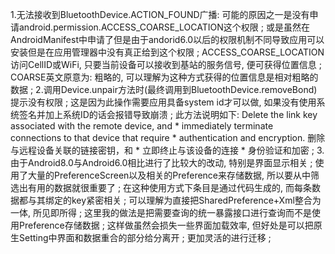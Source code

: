 1.无法接收到BluetoothDevice.ACTION_FOUND广播:
	可能的原因之一是没有申请android.permission.ACCESS_COARSE_LOCATION这个权限 ;
	或是虽然在AndroidManifest中申请了但是由于andorid6.0以后的权限机制不同导致应用可以安装但是在应用管理器中没有真正给到这个权限 ;
	ACCESS_COARSE_LOCATION访问CellID或WiFi, 只要当前设备可以接收到基站的服务信号, 便可获得位置信息 ;
	COARSE英文原意为: 粗略的, 可以理解为这种方式获得的位置信息是相对粗略的数据 ;
2.调用Device.unpair方法时(最终调用到BluetoothDevice.removeBond)提示没有权限 ;
	这是因为此操作需要应用具备system id才可以做, 如果没有使用系统签名并加上系统ID的话会报错导致崩溃 ;
	此方法说明如下:
	Delete the link key associated with the remote device, and
     * immediately terminate connections to that device that require
     * authentication and encryption.
	删除与远程设备关联的链接密钥，和
	 * 立即终止与该设备的连接
	 * 身份验证和加密 ;
3.由于Android8.0与Android6.0相比进行了比较大的改动, 特别是界面显示相关 ;
	使用了大量的PreferenceScreen以及相关的Preference来存储数据, 所以要从中筛选出有用的数据就很重要了 ;
	在这种使用方式下条目是通过代码生成的, 而每条数据都与其绑定的key紧密相关 ;
	可以理解为直接把SharedPreference+Xml整合为一体, 所见即所得 ;
	这里我的做法是把需要查询的统一暴露接口进行查询而不是使用Preference存储数据 ;
	这样做虽然会损失一些界面加载效率, 但好处是可以把原生Setting中界面和数据重合的部分给分离开 ;
	更加灵活的进行迁移 ;